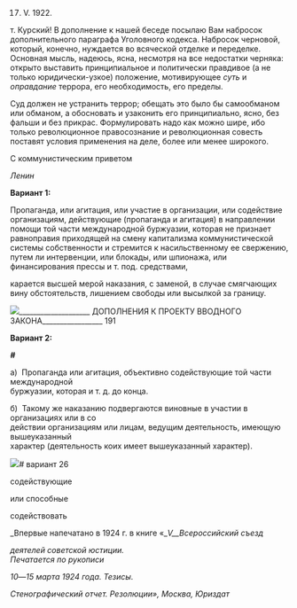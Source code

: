17. V. 1922.

т. Курский! В дополнение к нашей беседе посылаю Вам набросок дополнительного параграфа Уголовного кодекса. Набросок черновой, который, конечно, нуждается во всяческой отделке и переделке. Основная мысль, надеюсь, ясна, несмотря на все недос­татки черняка: открыто выставить принципиальное и политически правдивое (а не только юридически-узкое) положение, мотивирующее _суть_ и _оправдание_ террора, его необходимость, его пределы.

Суд должен не устранить террор; обещать это было бы самообманом или обманом, а обосновать и узаконить его принципиально, ясно, без фальши и без прикрас. Формули­ровать надо как можно шире, ибо только революционное правосознание и революци­онная совесть поставят условия применения на деле, более или менее широкого.

С коммунистическим приветом

_Ленин_

**Вариант 1:**

Пропаганда, или агитация, или участие в организации, или содействие организаци­ям, действующие (пропаганда и агитация) в направлении помощи той части междуна­родной буржуазии, которая не признает равноправия приходящей на смену капитализ­ма коммунистической системы собственности и стремится к насильственному ее свер­жению, путем ли интервенции, или блокады, или шпионажа, или финансирования прессы и т. под. средствами,

карается высшей мерой наказания, с заменой, в случае смягчающих вину обстоя­тельств, лишением свободы или высылкой за границу.

  

![](file:///C:/Users/bot32/AppData/Local/Temp/msohtmlclip1/01/clip_image001.png)____________________ ДОПОЛНЕНИЯ К ПРОЕКТУ ВВОДНОГО ЗАКОНА_________________ 191

**Вариант 2:**

**_#_**

а)  Пропаганда или агитация, объективно содействующие той части международной  
буржуазии, которая и т. д. до конца.

б)  Такому же наказанию подвергаются виновные в участии в организациях или в со­  
действии организациям или лицам, ведущим деятельность, имеющую вышеуказанный  
характер (деятельность коих имеет вышеуказанный характер).

![](file:///C:/Users/bot32/AppData/Local/Temp/msohtmlclip1/01/clip_image002.png)_#_ вариант 26

содействующие

или способные

содействовать

_Впервые напечатано в 1924 г. в книге «__V__Всероссийский съезд_

_деятелей советской юстиции._                                                             _Печатается по рукописи_

_10_—_15 марта 1924 года. Тезисы._

_Стенографический отчет. Резолюции», Москва, Юриздат_